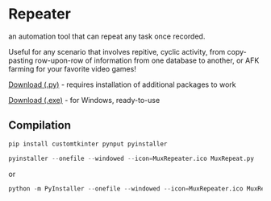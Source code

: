 # Repeater
an automation tool that can repeat any task once recorded. 

Useful for any scenario that involves repitive, cyclic activity, from copy-pasting row-upon-row of information from one database to another, or AFK farming for your favorite video games!

[Download (.py)](MuxRepeat.py) - requires installation of additional packages to work

[Download (.exe)](https://github.com/s2bd/universal-macro-automation/releases/download/v0.1.2/Repeater_24June.zip) - for Windows, ready-to-use

## Compilation

```python
pip install customtkinter pynput pyinstaller
```
```python
pyinstaller --onefile --windowed --icon=MuxRepeater.ico MuxRepeat.py
```
or
```python
python -m PyInstaller --onefile --windowed --icon=MuxRepeater.ico MuxRepeat.py
```
